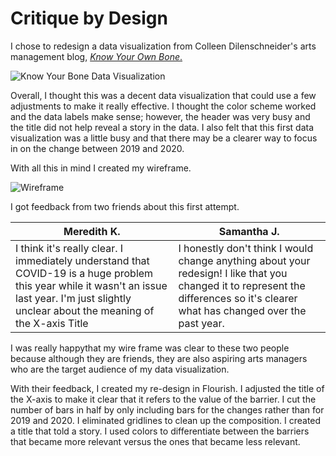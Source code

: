 
# Critique by Design

I chose to redesign a data visualization from Colleen Dilenschneider's arts management blog, [*Know Your Own Bone*.](https://www.colleendilen.com/)

![Know Your Bone Data Visualization](https://user-images.githubusercontent.com/73760381/99205276-1668cd00-2786-11eb-8bd8-77d75bcaad28.png) 

Overall, I thought this was a decent data visualization that could use a few adjustments to make it really effective. I thought the color scheme worked and the data labels make sense; however, the header was very busy and the title did not help reveal a story in the data. I also felt that this first data visualization was a little busy and that there may be a clearer way to focus in on the change between 2019 and 2020. 

With all this in mind I created my wireframe.

![Wireframe](https://user-images.githubusercontent.com/73760381/99205645-2634e100-2787-11eb-910e-57e8999d55cb.jpg)

I got feedback from two friends about this first attempt. 

Meredith K. | Samantha J.
------------ | --------------
I think it's really clear. I immediately understand that COVID-19 is a huge problem this year while it wasn't an issue last year. I'm just slightly unclear about the meaning of the X-axis Title | I honestly don't think I would change anything about your redesign! I like that you changed it to represent the differences so it's clearer what has changed over the past year.

I was really happythat my wire frame was clear to these two people because although they are friends, they are also aspiring arts managers who are the target audience of my data visualization. 

With their feedback, I created my re-design in Flourish. I adjusted the title of the X-axis to make it clear that it refers to the value of the barrier. I cut the number of bars in half by only including bars for the changes rather than for 2019 and 2020. I eliminated gridlines to clean up the composition. I created a title that told a story. I used colors to differentiate between the barriers that became more relevant versus the ones that became less relevant. 

<div class="flourish-embed flourish-chart" data-src="visualisation/4357388"><script src="https://public.flourish.studio/resources/embed.js"></script></div>
